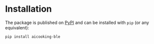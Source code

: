 # Installation

The package is published on [PyPI](https://pypi.org/project/aicooking-ble/) and can be installed with `pip` (or any equivalent):

```bash
pip install aicooking-ble
```
